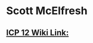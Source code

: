 # Scott McElfresh

## [ICP 12 Wiki Link:](https://github.com/sme1d1/UMKC_DeepLearning2021/wiki/ICP12)
